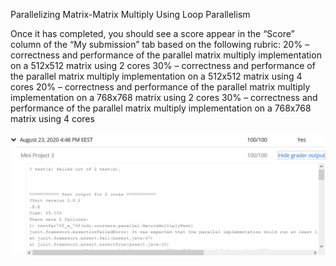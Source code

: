 Parallelizing Matrix-Matrix Multiply Using Loop Parallelism

Once it has completed, you should see a score appear in the “Score” column of the “My submission” tab based on the following rubric:
    20% – correctness and performance of the parallel matrix multiply implementation on a 512x512 matrix using 2 cores
    30% – correctness and performance of the parallel matrix multiply implementation on a 512x512 matrix using 4 cores
    20% – correctness and performance of the parallel matrix multiply implementation on a 768x768 matrix using 2 cores
    30% – correctness and performance of the parallel matrix multiply implementation on a 768x768 matrix using 4 cores

![Score](https://github.com/RostyslavMV/Parallel-Programming-in-Java/blob/master/miniproject_3/miniproject3score.PNG)
    
